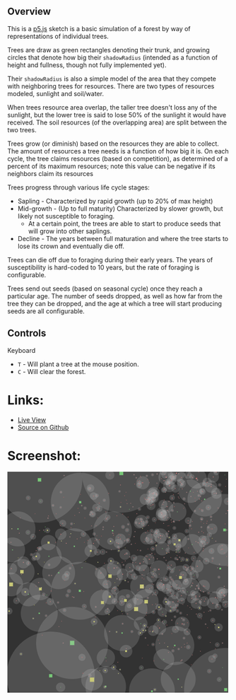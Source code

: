 ## Overview

This is a [p5.js][p5js-home] sketch is a basic simulation of a forest by way of representations of individual trees.

Trees are draw as green rectangles denoting their trunk, and growing circles that denote how big their `shadowRadius` (intended as a function of height and fullness, though not fully implemented yet).

Their `shadowRadius` is also a simple model of the area that they compete with neighboring trees for resources. There are two types of resources modeled, sunlight and soil/water. 

When trees resource area overlap, the taller tree doesn't loss any of the sunlight, but the lower tree is said to lose 50% of the sunlight it would have received. The soil resources (of the overlapping area) are split between the two trees.

Trees grow (or diminish) based on the resources they are able to collect. The amount of resources a tree needs is a function of how big it is. On each cycle, the tree claims resources (based on competition), as determined of a percent of its maximum resources; note this value can be negative if its neighbors claim its resources

Trees progress through various life cycle stages:

* Sapling - Characterized by rapid growth (up to 20% of max height)
* Mid-growth - (Up to full maturity) Characterized by slower growth, but likely not susceptible to foraging.
    - At a certain point, the trees are able to start to produce seeds that will grow into other saplings. 
* Decline - The years between full maturation and where the tree starts to lose its crown and eventually die off.

Trees can die off due to foraging during their early years. The years of susceptibility is hard-coded to 10 years, but the rate of foraging is configurable.

Trees send out seeds (based on seasonal cycle) once they reach a particular age. The number of seeds dropped, as well as how far from the tree they can be dropped, and the age at which a tree will start producing seeds are all configurable. 

## Controls

Keyboard 

- `T` - Will plant a tree at the mouse position.
- `C` - Will clear the forest.

# Links: 

* [Live View][live-view]
* [Source on Github][source-code]

# Screenshot:

![screenshot][screenshot-01]

[p5js-home]: https://p5js.org/
[source-code]: https://github.com/brianhonohan/sketchbook/tree/master/p5js/forest-02/
[live-view]: https://brianhonohan.com/sketchbook/p5js/forest-02/
[screenshot-01]: ./screenshot-01.png
